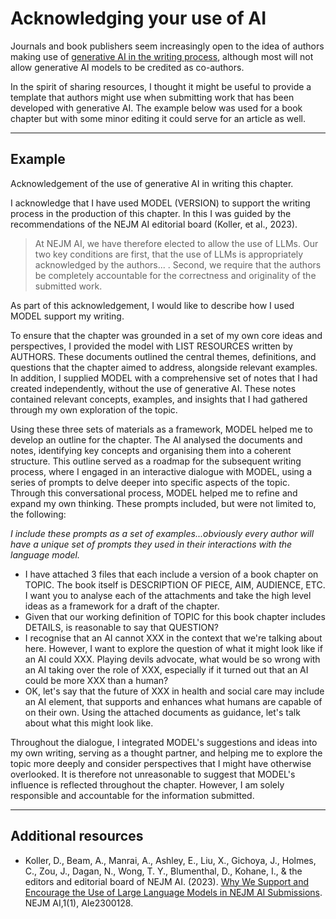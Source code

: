 # Acknowledging your use of AI

Journals and book publishers seem increasingly open to the idea of authors making use of [generative AI in the writing process](./writing.md), although most will not allow generative AI models to be credited as co-authors.

In the spirit of sharing resources, I thought it might be useful to provide a template that authors might use when submitting work that has been developed with generative AI. The example below was used for a book chapter but with some minor editing it could serve for an article as well.

---

## Example

Acknowledgement of the use of generative AI in writing this chapter.

I acknowledge that I have used MODEL (VERSION) to support the writing process in the production of this chapter. In this I was guided by the recommendations of the NEJM AI editorial board (Koller, et al., 2023).

> At NEJM AI, we have therefore elected to allow the use of LLMs. Our two key conditions are first, that the use of LLMs is appropriately acknowledged by the authors... . Second, we require that the authors be completely accountable for the correctness and originality of the submitted work.

As part of this acknowledgement, I would like to describe how I used MODEL support my writing.

To ensure that the chapter was grounded in a set of my own core ideas and perspectives, I provided the model with LIST RESOURCES written by AUTHORS. These documents outlined the central themes, definitions, and questions that the chapter aimed to address, alongside relevant examples. In addition, I supplied MODEL with a comprehensive set of notes that I had created independently, without the use of generative AI. These notes contained relevant concepts, examples, and insights that I had gathered through my own exploration of the topic.

Using these three sets of materials as a framework, MODEL helped me to develop an outline for the chapter. The AI analysed the documents and notes, identifying key concepts and organising them into a coherent structure. This outline served as a roadmap for the subsequent writing process, where I engaged in an interactive dialogue with MODEL, using a series of prompts to delve deeper into specific aspects of the topic. Through this conversational process, MODEL helped me to refine and expand my own thinking. These prompts included, but were not limited to, the following:

*I include these prompts as a set of examples...obviously every author will have a unique set of prompts they used in their interactions with the language model.*

- I have attached 3 files that each include a version of a book chapter on TOPIC. The book itself is DESCRIPTION OF PIECE, AIM, AUDIENCE, ETC. I want you to analyse each of the attachments and take the high level ideas as a framework for a draft of the chapter.
- Given that our working definition of TOPIC for this book chapter includes DETAILS, is reasonable to say that QUESTION?
- I recognise that an AI cannot XXX in the context that we're talking about here. However, I want to explore the question of what it might look like if an AI could XXX. Playing devils advocate, what would be so wrong with an AI taking over the role of XXX, especially if it turned out that an AI could be more XXX than a human?
- OK, let's say that the future of XXX in health and social care may include an AI element, that supports and enhances what humans are capable of on their own. Using the attached documents as guidance, let's talk about what this might look like.

Throughout the dialogue, I integrated MODEL's suggestions and ideas into my own writing, serving as a thought partner, and helping me to explore the topic more deeply and consider perspectives that I might have otherwise overlooked. It is therefore not unreasonable to suggest that MODEL's influence is reflected throughout the chapter. However, I am solely responsible and accountable for the information submitted.

---

## Additional resources

- Koller, D., Beam, A., Manrai, A., Ashley, E., Liu, X., Gichoya, J., Holmes, C., Zou, J., Dagan, N., Wong, T. Y., Blumenthal, D., Kohane, I., & the editors and editorial board of NEJM AI. (2023). [Why We Support and Encourage the Use of Large Language Models in NEJM AI Submissions](https://doi.org/10.1056/AIe2300128). NEJM AI,1(1), AIe2300128.
